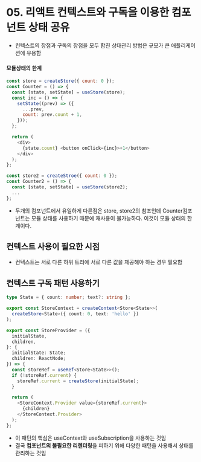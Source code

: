 # 05. 리액트 컨텍스트와 구독을 이용한 컴포넌트 상태 공유

- 컨텍스트의 장점과 구독의 장점을 모두 합친 상태관리 방법은 규모가 큰 애플리케이션에 유용함

#### 모듈상태의 한계

```javascript
const store = createStore({ count: 0 });
const Counter = () => {
  const [state, setState] = useStore(store);
  const inc = () => {
    setState((prev) => ({
      ...prev,
      count: prev.count + 1,
    }));
  };

  return (
    <div>
      {state.count} <button onClick={inc}>+1</button>
    </div>
  );
};

const store2 = createStroe({ count: 0 });
const Counter2 = () => {
  const [state, setState] = useStore(store2);
  ...
};
```

- 두개의 컴포넌트에서 유일하게 다른점은 store, store2의 참조인데 Counter컴포넌트는 모듈 상태를 사용하기 때문에 재사용이 불가능하다. 이것이 모듈 상태의 한계이다.

## 컨텍스트 사용이 필요한 시점

- 컨텍스트는 서로 다른 하위 트리에 서로 다른 값을 제공해야 하는 경우 필요함

## 컨텍스트 구독 패턴 사용하기

```typescript
type State = { count: number; text?: string };

export const StoreContext = createContext<Store<State>>(
  createStore<State>({ count: 0, text: 'hello' })
);

export const StoreProvider = ({
  initialState,
  children,
}: {
  initialState: State;
  children: ReactNode;
}) => {
  const storeRef = useRef<Store<State>>();
  if (!storeRef.current) {
    storeRef.current = createStore(initialState);
  }

  return (
    <StoreContext.Provider value={storeRef.current}>
      {children}
    </StoreContext.Provider>
  );
};
```

- 이 패턴의 핵심은 useContext와 useSubscription을 사용하는 것임
- 결국 **컴포넌트의 불필요한 리렌더링**을 피하기 위해 다양한 패턴을 사용해서 상태를 관리하는 것임
